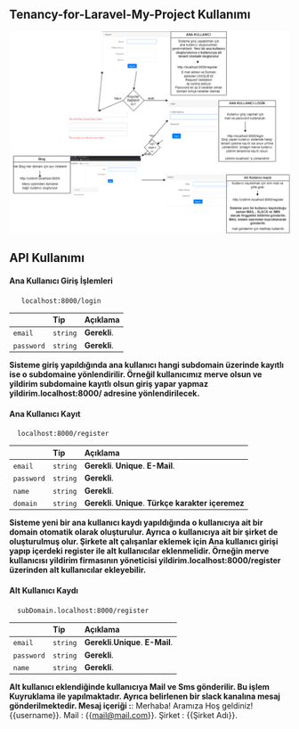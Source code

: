 
##  Tenancy-for-Laravel-My-Project Kullanımı

![My animated logo](ReadMe.png)

## API Kullanımı

#### Ana Kullanıcı Giriş İşlemleri

```http
   localhost:8000/login
```

|  | Tip     | Açıklama                |
| :-------- | :------- | :------------------------- |
| `email` | `string` | **Gerekli**. |
| `password` | `string` | **Gerekli**. |

**Sisteme giriş yapıldığında ana kullanıcı hangi subdomain üzerinde kayıtlı ise o subdomaine yönlendirilir. Örneğil kullanıcımız merve olsun ve yildirim subdomaine kayıtlı olsun giriş yapar yapmaz yildirim.localhost:8000/ adresine yönlendirilecek.**




#### Ana Kullanıcı Kayıt

```http
  localhost:8000/register
```

|  | Tip     | Açıklama                |
| :-------- | :------- | :------------------------- |
| `email` | `string` | **Gerekli**. **Unique**. **E-Mail**. |
| `password` | `string` | **Gerekli**. |
| `name` | `string` | **Gerekli**. |
| `domain` | `string` | **Gerekli**. **Unique**. **Türkçe karakter içeremez** |

**Sisteme yeni bir ana kullanıcı kaydı yapıldığında o kullanıcıya ait bir domain otomatik olarak oluşturulur. Ayrıca o kullanıcıya ait bir şirket de oluşturulmuş olur. Şirkete alt çalışanlar eklemek için Ana kullanıcı girişi yapıp içerdeki register ile alt kullanıcılar eklenmelidir. Örneğin merve kullanıcısı yildirim firmasının yöneticisi yildirim.localhost:8000/register üzerinden alt kullanıcılar ekleyebilir.** 


#### Alt Kullanıcı Kaydı

```http
  subDomain.localhost:8000/register
```

|  | Tip     | Açıklama                |
| :-------- | :------- | :------------------------- |
| `email` | `string` | **Gerekli**.**Unique**. **E-Mail**.  |
| `password` | `string` | **Gerekli**. |
| `name` | `string` | **Gerekli**. | 

**Alt kullanıcı eklendiğinde kullanıcıya Mail ve Sms gönderilir. Bu işlem Kuyruklama ile yapılmaktadır. Ayrıca belirlenen bir slack kanalına mesaj gönderilmektedir. Mesaj içeriği :**:
Merhaba! Aramıza Hoş geldiniz! {{username}}. Mail : {{mail@mail.com}}. Şirket : {{Şirket Adı}}.


 
